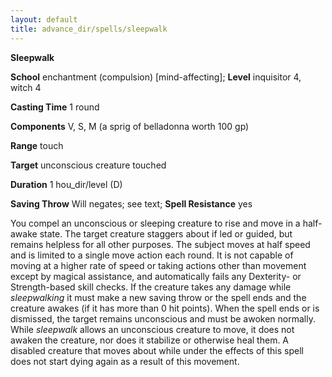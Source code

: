 ```yaml
---
layout: default
title: advance_dir/spells/sleepwalk
---
```

 **Sleepwalk**

**School** enchantment (compulsion) [mind-affecting]; **Level** inquisitor 4, witch 4

**Casting Time** 1 round

**Components** V, S, M (a sprig of belladonna worth 100 gp)

**Range** touch

**Target** unconscious creature touched

**Duration** 1 hou_dir/level (D)

**Saving Throw** Will negates; see text; **Spell Resistance** yes

You compel an unconscious or sleeping creature to rise and move in a half-awake state. The target creature staggers about if led or guided, but remains helpless for all other purposes. The subject moves at half speed and is limited to a single move action each round. It is not capable of moving at a higher rate of speed or taking actions other than movement except by magical assistance, and automatically fails any Dexterity- or Strength-based skill checks. If the creature takes any damage while _sleepwalking_ it must make a new saving throw or the spell ends and the creature awakes (if it has more than 0 hit points). When the spell ends or is dismissed, the target remains unconscious and must be awoken normally. While _sleepwalk_ allows an unconscious creature to move, it does not awaken the creature, nor does it stabilize or otherwise heal them. A disabled creature that moves about while under the effects of this spell does not start dying again as a result of this movement.


